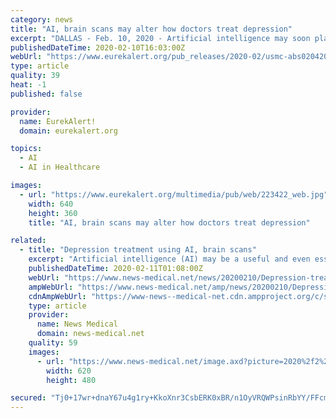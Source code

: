 ```yaml
---
category: news
title: "AI, brain scans may alter how doctors treat depression"
excerpt: "DALLAS - Feb. 10, 2020 - Artificial intelligence may soon play a critical role in choosing which depression therapy is best for patients. A national trial initiated by UT Southwestern in 2011 to better understand mood disorders has produced what scientists ..."
publishedDateTime: 2020-02-10T16:03:00Z
webUrl: "https://www.eurekalert.org/pub_releases/2020-02/usmc-abs020420.php"
type: article
quality: 39
heat: -1
published: false

provider:
  name: EurekAlert!
  domain: eurekalert.org

topics:
  - AI
  - AI in Healthcare

images:
  - url: "https://www.eurekalert.org/multimedia/pub/web/223422_web.jpg"
    width: 640
    height: 360
    title: "AI, brain scans may alter how doctors treat depression"

related:
  - title: "Depression treatment using AI, brain scans"
    excerpt: "Artificial intelligence (AI) may be a useful and even essential tool in selecting the best ... patterns of brain activity were actually linked to the kind of brain activity impairment that improves with antidepressant therapy. This data came from the EMBARC trial for patients with major depression. The trial lasted 16 weeks at four different ..."
    publishedDateTime: 2020-02-11T01:08:00Z
    webUrl: "https://www.news-medical.net/news/20200210/Depression-treatment-using-AI-brain-scans.aspx"
    ampWebUrl: "https://www.news-medical.net/amp/news/20200210/Depression-treatment-using-AI-brain-scans.aspx"
    cdnAmpWebUrl: "https://www-news--medical-net.cdn.ampproject.org/c/s/www.news-medical.net/amp/news/20200210/Depression-treatment-using-AI-brain-scans.aspx"
    type: article
    provider:
      name: News Medical
      domain: news-medical.net
    quality: 59
    images:
      - url: "https://www.news-medical.net/image.axd?picture=2020%2f2%2f223421_web_00c4750629854c469bd98996c081a559-620x480.jpg"
        width: 620
        height: 480

secured: "Tj0+17wr+dnaY67u4g1ry+KkoXnr3CsbERK0xBR/n1OyVRQWPsinRbYY/FFcm6PEPHgtJC5qb/G7gnIAMpumpM6xwgpSPdrJo/6Gc0opkZfbUM/KnBBUHzZ+GGjh0dGU+TI3zfCoqSfC2sfhYSkLn+n6fis+NrVPHmOuNJzT4E8HkkRmY9ePWujgUlWhfgainS1146QFytsio/YSLEzx3oBzacWv+02zA5JbmVczCO7WbjRRhP8Ax3rgWxkGWq2jaYP4kFzTza/fuxXk49O8ghTnY7dGKJEdbJb4j4YB8gGSdacEmez2H8tRfDzpecIAwoDmNJkldLY0FXczjRt4YcRclCkzAEhSSTxZMXXVkUVVSkVq0bqKOU/iGR/SDyehnQ7db2fr26mNTXYM6ysUzOeBr+ZMXXxQjbt8mrTGn5CxCAD5aOyxp0wK4pyQFymEmcjlZXbORO0YfhEs6evveBoUGHFvqNQM8fNjEaZ8GkE=;Nd/ZJ23P8HVOb8EClVdzcg=="
---
```


